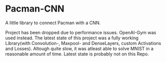 # Pacman-CNN
A little library to connect Pacman with a CNN.

Project has been dropped due to performance issues. OpenAI-Gym was used instead.
The latest state of this project was a fully working Library(with Convolution-, Maxpool- and DenseLayers, custom Activations and Losses).
Altough quite slow, it was atleast able to solve MNIST in a reasonable amount of time.
Latest state is probably not on this Repo.
